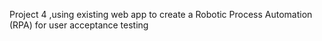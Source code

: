 Project 4 ,using existing web app to create a Robotic Process Automation (RPA) for user acceptance testing 

